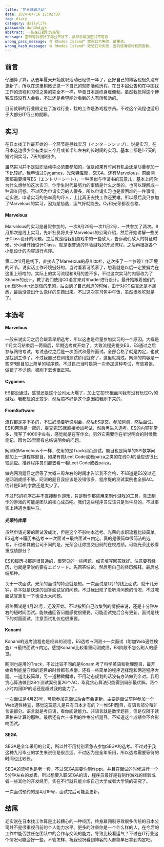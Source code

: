 ```yaml
---
title: '在日就职活动'
date: 2024-04-16 12:02:00
tag: diary
category: dailylife
password: dwndndjgk
abstract: 一些在日就职的经验
message: 密码等我想好了再公开好了，虽然前端加密并不可靠
wrong_pass_message: 与 Rhodes Island™ 效验口令失败，请重试。
wrong_hash_message: 与 Rhodes Island™ 效验口令失败，当前使用临时权限查看。
---
```


## 前言

仔细算了算，从去年夏天开始就职活动已经快一年了，正好自己的博客也很久没有更新了，所以在这里稍微记录一下自己的就职活动历程。在日本招公告和在中国找工作的流程和习惯之类的完全不一样，毕竟日本是终身雇佣制。虽然我觉得这个博客应该没有人会看，不过还是希望能对看到的人有所帮助的。

目前就职的行业限定在了游戏行业，找的工作是游戏程序员。不过这个流程也适用于大部分IT行业的就职。

## 实习

在日本找工作最开始的一个环节是寻找实习（インターンシップ）。说是实习，在日本这边很少会有类似三个月或者半年左右的长时间的实习。基本上都是1-7天的短时间实习，7天的都很少。

虽然实习并不是就职活动中必须要参加的，但是如果有时间有机会还是尽量参加一下比较好。我申请过[Cygames](https://www.cygames.co.jp/)，[光荣特库摩](https://www.koeitecmo.co.jp/)，[SEGA](https://www.sega.co.jp/)，还有[Marvelous](https://www.marv.jp/)。前面两家都需要填写ES（エントリーシート），一种类似与申请书的玩意儿，基本上问你为什么想参加这次实习，你学生时代最努力的事情是什么之类的。也可以理解成一种调查问卷。不过因为申请实习的人很多，所以申请实习也是很困难的一件事情。老实说，申请实习的倍率高的吓人，上比真正去找工作还要难。所以最后我只参加了Marvelous的实习，因为是抽选，运气好就能去。Cy和光荣都没合格。

#### Marvelous

Marvelous的实习是暑假参加的，一次8月29号一次11月2号，一共参加了两次。8月那次是线上实习，先听社员将关于Marvelous的公司介绍，然后开始讲解一些关于Class设计的问题。之后就是给我们游戏中的一些敌人，告诉我们敌人的特征时候，分小组开始设计Class。就是很普通的体验游戏的开发流程。之后再根据各个小组设计的内容进行点评。

第二次11月是线下，直接去了Marvelous的品川本社，这次多了一个参观工作环境的环节。说实话工作环境挺好的，当时看着可羡慕了，想着就是以后一定要努力在这里上班啥的。实际上的实习流程和8月的差不多，不过这次实习的内容改为了Shader的设计。教了我们使用CG语言来对Shader进行设计。最开始跟着他们的ppt做Shader还是做的来的，后面到了自己创造的时候，由于对CG语言还是不熟悉，最后没做出什么像样的东西出来。不过这次实习包中午饭，虽然很难吃就是了。

## 本选考

#### Marvelous

一般来说实习之后会跟着早期选考，所以这也是尽量参加实习的一个原因。大概是11月实习结束后一两周后，早期选考就开始了。大致流程先提交ES，ES通过之后参与网络考试，考试通过之后是一次面试和最终面试。全部合格了就是内定，也就是找到工作了。不过我自己在网络测试阶段就寄了，这里就跳过。网测的内容是一些SPI题目加上简单的程序题，不过自己当时是第一次参加这种考试，有些紧张，做错了不少题，被刷下去也很正常。

#### Cygames

ES都没通过，感觉还是这个公司太火爆了，加上它在ES里面问我有没有玩过Cy的游戏。我都玩的比较少，然后搞不好是这个原因把我刷下来的。

#### FromSoftware

流程都是差不多的，不过必须要听说明会，然后ES提交，参加网测，然后面试。ES和网测是一起的，提交完ES就直接参加考试，然后再进入选考。ES的内容非常多，我写了4000字左右，感觉就是在写作文。另外它需要你在听说明会的时候做笔记，因为ES里面有总结说明会的问题。

网测和Marvelous不一样，使用的是Track网页测试。题目也是简单的SPI数学问题加上一道程序题目。如果有做Leet Code或者paiza之类的在线OJ的话应该很比较适应。推荐程序员们都去看一看Leet Code或者paiza。

做完网测题目之后等了大概三周左右的时间才告诉我不合格，不知道是ES没过还是网测成绩不够。网测的题目我应该是没错很多，程序提的测试案例也全部AC。估计是ES的字数还是太少了。

不过FS的程序员并不直接制作游戏，只是制作那些用来制作游戏的工具，真正制作的游戏的可能是团队的核心成员吧。我们这些程序员应该只是当牛马的，不过事实上待遇也很牛马。

#### 光荣特库摩

虽然申请光荣的面试没成功，但是这个不影响本选考。光荣的求职流程比较简单。ES选考→履历书选考→一次面试→最终面试→内定。真的是很简单很简洁的选考，不过和其他公司不同的是，光荣会让你提交目前的在校成绩。可能光荣比较看重成绩部分？

ES和履历书都是很普通的，很常见的一些问题，如实填写回答就好。注意要有经历，也就是常说的要有エピソード。先回答结论，然后用自己的经历解释，最后总结那种。

关于一次面试，光荣的面试的特点就是短。一次面试是1对1的线上面试，就十几分钟，基本就是快速的回答面试官的问题。不过我出现了没听清问题的情况，不过喊面试官重复一下也没太大问题。

最终面试是4月24号，还没开始。不过按照自己收集到的情报来说，还是十分钟左右的短时间面试。能快速回答问题感觉很重要。可能面试完后会有更新。面试是线下的对面面试，注意面试礼仪也很重要。

#### Konami

Konami的选考流程也是经典的流程，ES选考→网测→一次面试（附加Web適性検査）→最终面试→内定。感觉Konami比较看重网测成绩，ES阶段不怎么刷人的感觉。

网测也是用的Track，不过比较不同的是Konami考了科学英语和物理题目，最开始看到能量守恒的题目的时候都有点懵。还有一些简单的程序选择题和两道程序大题。一道比较简单，另一道稍微偏难，不用动态规划的话没有办法做到全对。我用贪心算法做到28个测试案例里26个AC，毕竟贪心算法只能得到局部最优解。两个小时内用DP的话还是超过我的能力了。

一次面试是4月23号，可能参加完面试后会有会更新。主要是面试前得参加一个Web適性検査，感觉这玩意儿是只有日本才有的？一堆SPI题目，有语言部分和非言语部分。语言就是考日语，看你阅读能力。非语言就是数学题目，但是仅限于读表格来计算的那种。最后还有六十多到的性格分析题目。不知道这个成绩会不会影响面试。

#### SEGA

SEGA是全年采用的公司，所以并不用特别着急去参加SEGA的选考。不过对于我这种九月毕业的学生来说倒是很合适。不过因为是全年采用，所以选考需要等待的时间也比较长。

SEGA的流程也是老一套，不过SEGA需要你制作ppt，并且在面试的时候进行一个5分钟左右的发表。所以想要入职SEGA的话，程序员最好是有制作游戏的经验或者一些其他的开发经历。实在不行就只能介绍自己大学或者大学院的研究了。

一次面试预约的是4月19号，面试完后可能会更新。

## 结尾

老实说在日本找工作算是比较糟心的一种经历，终身雇佣制导致很多传统的日本公司并不是很重视目前的个人能力水平。更多的注重你是一个什么样的人，在今后的工作中能否胜任在团队中的合作与交流的能力。导致比较看运气？不过在IT行业这个情况可能会好一些。不管怎样，祝我也祝看到博客的人都能早日拿到内定吧。